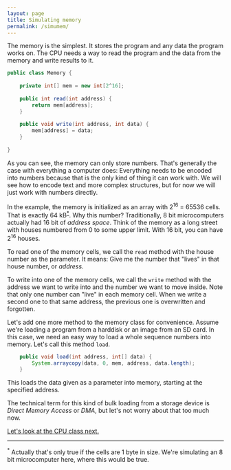 ```yaml
---
layout: page
title: Simulating memory
permalink: /simumem/
---
```


The memory is the simplest.
It stores the program and any data the program works on. The CPU needs a way to
read the program and the data from the memory and write results to it.

```java
public class Memory {
    
    private int[] mem = new int[2^16];
    
    public int read(int address) {
        return mem[address];
    }
    
    public void write(int address, int data) {
        mem[address] = data;
    }
    
}
```

As you can see, the memory can only store numbers. That's generally the case
with everything a computer does: Everything needs to be encoded into numbers
because that is the only kind of thing it can work with. We will see how to
encode text and more complex structures, but for now we will just work with
numbers directly.

In the example, the memory is initialized as an array with 2<sup>16</sup>&nbsp;=&nbsp;65536 cells.
That is exactly 64&nbsp;kB<sup>[*](#footnote1)</sup>. Why this number? Traditionally, 8 bit microcomputers
actually had 16 bit of *address space*. Think of the memory as a long street
with houses numbered from 0 to some upper limit. With 16 bit, you can have 2<sup>16</sup>
houses.

To read one of the memory cells, we call the `read` method with the house number
as the parameter. It means: Give me the number that "lives" in that house number,
or *address*.

To write into one of the memory cells, we call the `write` method with the
address we want to write into and the number we want to move inside. Note that
only one number can "live" in each memory cell. When we write a second one to
that same address, the previous one is overwritten and forgotten.

Let's add one more method to the memory class for convenience. Assume we're loading
a program from a harddisk or an image from an SD card. In this case, we need an easy way to
load a whole sequence numbers into memory. Let's call this method `load`. 

```java
    public void load(int address, int[] data) {
        System.arraycopy(data, 0, mem, address, data.length);
    }
```

This loads the data given as a parameter into memory, starting at the specified
address.

The technical term for this kind of bulk loading from a storage device is
*Direct Memory Access* or *DMA*, but let's not worry about that too much now.

[Let's look at the CPU class next.](../simucpu)

***

<a name="footnote1"><sup>*</sup></a> Actually that's only true if the cells are 1 byte in
size. We're simulating an 8 bit microcomputer here, where this would be true.
